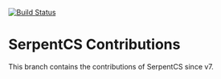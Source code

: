 [![Build Status](https://travis-ci.org/JayVora-SerpentCS/SerpentCS_Contributions.svg?branch=12.0)](https://travis-ci.org/JayVora-SerpentCS/SerpentCS_Contributions)

SerpentCS Contributions
============================

This branch contains the contributions of SerpentCS since v7.
